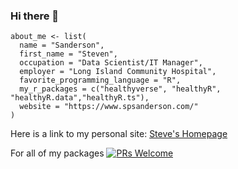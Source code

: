 ### Hi there 👋

<!--
**spsanderson/spsanderson** is a ✨ _special_ ✨ repository because its `README.md` (this file) appears on your GitHub profile.

Here are some ideas to get you started:

- 🔭 I’m currently working on ...
- 🌱 I’m currently learning ...
- 👯 I’m looking to collaborate on ...
- 🤔 I’m looking for help with ...
- 💬 Ask me about ...
- 📫 How to reach me: ...
- 😄 Pronouns: ...
- ⚡ Fun fact: ...
-->

```
about_me <- list(
  name = "Sanderson",
  first_name = "Steven",
  occupation = "Data Scientist/IT Manager",
  employer = "Long Island Community Hospital",
  favorite_programming_language = "R",
  my_r_packages = c("healthyverse", "healthyR", "healthyR.data","healthyR.ts"),
  website = "https://www.spsanderson.com/"
)
```
Here is a link to my personal site: [Steve's Homepage](https://www.spsanderson.com)

For all of my packages [![PRs Welcome](https://img.shields.io/badge/PRs-welcome-brightgreen.svg?style=flat-square)](http://makeapullrequest.com)
